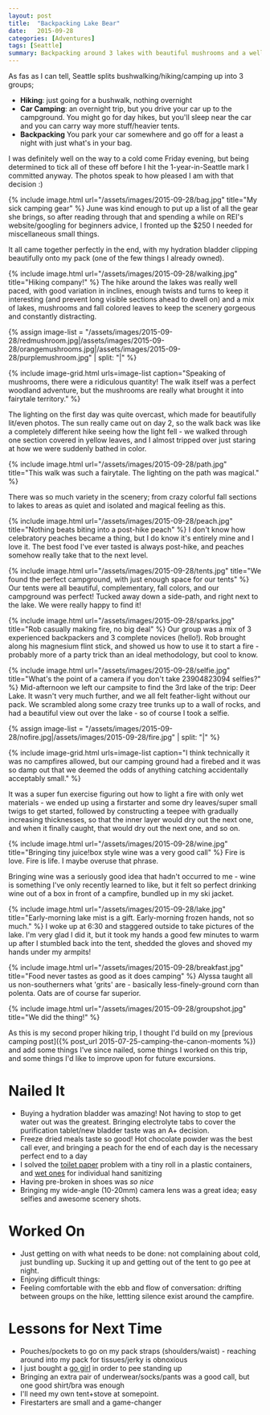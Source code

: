 ```yaml
---
layout: post
title:  "Backpacking Lake Bear"
date:   2015-09-28
categories: [Adventures]
tags: [Seattle]
summary: Backpacking around 3 lakes with beautiful mushrooms and a well-prepared pack was so perfectly Seattle.
---
```

As fas as I can tell, Seattle splits bushwalking/hiking/camping up into 3 groups;

- **Hiking**:  just going for a bushwalk, nothing overnight
- **Car Camping**: an overnight trip, but you drive your car up to the campground. You might go for day hikes, but you'll sleep near the car and you can carry way more stuff/heavier tents.
- **Backpacking** You park your car somewhere and go off for a least a night with just what's in your bag.

I was definitely well on the way to a cold come Friday evening, but being determined to tick all of these off before I hit the 1-year-in-Seattle mark I committed anyway. The photos speak to how pleased I am with that decision :)

{% include image.html url="/assets/images/2015-09-28/bag.jpg" title="My sick camping gear" %}
June was kind enough to put up a list of all the gear she brings, so after reading through that and spending a while on REI's website/googling for beginners advice, I fronted up the $250 I needed for miscellaneous small things.

It all came together perfectly in the end, with my hydration bladder clipping beautifully onto my pack (one of the few things I already owned).

{% include image.html url="/assets/images/2015-09-28/walking.jpg" title="Hiking company!" %}
The hike around the lakes was really well paced, with good variation in inclines, enough twists and turns to keep it interesting (and prevent long visible sections ahead to dwell on) and a mix of lakes, mushrooms and fall colored leaves to keep the scenery gorgeous and constantly distracting.

{% assign image-list = "/assets/images/2015-09-28/redmushroom.jpg|/assets/images/2015-09-28/orangemushrooms.jpg|/assets/images/2015-09-28/purplemushroom.jpg" | split: "|" %}

{% include image-grid.html urls=image-list caption="Speaking of mushrooms, there were a ridiculous quantity! The walk itself was a perfect woodland adventure, but the mushrooms are really what brought it into fairytale territory." %}

The lighting on the first day was quite overcast, which made for beautifully lit/even photos. The sun really came out on day 2, so the walk back was like a completely different hike seeing how the light fell - we walked through one section covered in yellow leaves, and I almost tripped over just staring at how we were suddenly bathed in color.

{% include image.html url="/assets/images/2015-09-28/path.jpg" title="This walk was such a fairytale. The lighting on the path was magical." %}

There was so much variety in the scenery; from crazy colorful fall sections to lakes to areas as quiet and isolated and magical feeling as this.

{% include image.html url="/assets/images/2015-09-28/peach.jpg" title="Nothing beats biting into a post-hike peach" %}
I don't know how celebratory peaches became a thing, but I do know it's entirely mine and I love it. The best food I've ever tasted is always post-hike, and peaches somehow really take that to the next level.

{% include image.html url="/assets/images/2015-09-28/tents.jpg" title="We found the perfect campground, with just enough space for our tents" %}
Our tents were all beautiful, complementary, fall colors, and our campground was perfect! Tucked away down a side-path, and right next to the lake. We were really happy to find it!

{% include image.html url="/assets/images/2015-09-28/sparks.jpg" title="Rob casually making fire, no big deal" %}
Our group was a mix of 3 experienced backpackers and 3 complete novices (hello!). Rob brought along his magnesium flint stick, and showed us how to use it to start a fire - probably more of a party trick than an ideal methodology, but cool to know.

{% include image.html url="/assets/images/2015-09-28/selfie.jpg" title="What's the point of a camera if you don't take 23904823094 selfies?" %}
Mid-afternoon we left our campsite to find the 3rd lake of the trip: Deer Lake. It wasn't very much further, and we all felt feather-light without our pack. We scrambled along some crazy tree trunks up to a wall of rocks, and had a beautiful view out over the lake - so of course I took a selfie.

{% assign image-list = "/assets/images/2015-09-28/nofire.jpg|/assets/images/2015-09-28/fire.jpg" | split: "|" %}

{% include image-grid.html urls=image-list caption="I think technically it was no campfires allowed, but our camping ground had a firebed and it was so damp out that we deemed the odds of anything catching accidentally acceptably small." %}

It was a super fun exercise figuring out how to light a fire with only wet materials - we ended up using a firstarter and some dry leaves/super small twigs to get started, followed by constructing a teepee with gradually increasing thicknesses, so that the inner layer would dry out the next one, and when it finally caught, that would dry out the next one, and so on.

{% include image.html url="/assets/images/2015-09-28/wine.jpg" title="Bringing tiny juice!box style wine was a very good call" %}
Fire is love. Fire is life. I maybe overuse that phrase.

Bringing wine was a seriously good idea that hadn't occurred to me - wine is something I've only recently learned to like, but it felt so perfect drinking wine out of a box in front of a campfire, bundled up in my ski jacket.

{% include image.html url="/assets/images/2015-09-28/lake.jpg" title="Early-morning lake mist is a gift. Early-morning frozen hands, not so much." %}
I woke up at 6:30 and staggered outside to take pictures of the lake. I'm very glad I did it, but it took my hands a good few minutes to warm up after I stumbled back into the tent, shedded the gloves and shoved my hands under my armpits!

{% include image.html url="/assets/images/2015-09-28/breakfast.jpg" title="Food never tastes as good as it does camping" %}
Alyssa taught all us non-southerners what 'grits' are - basically less-finely-ground corn than polenta. Oats are of course far superior.

{% include image.html url="/assets/images/2015-09-28/groupshot.jpg" title="We did the thing!" %}

As this is my second proper hiking trip, I thought I'd build on my [previous camping post]({% post_url 2015-07-25-camping-the-canon-moments %}) and add some things I've since nailed, some things I worked on this trip, and some things I'd like to improve upon for future excursions.

# Nailed It #
- Buying a hydration bladder was amazing! Not having to stop to get water out was the greatest. Bringing electrolyte tabs to cover the purification tablet/new bladder taste was an A+ decision.
- Freeze dried meals taste so good! Hot chocolate powder was the best call ever, and bringing a peach for the end of each day is the necessary perfect end to a day
- I solved the [toilet paper][tp] problem with a tiny roll in a plastic containers, and [wet ones][wetones] for individual hand sanitizing
- Having pre-broken in shoes was *so nice*
- Bringing my wide-angle (10-20mm) camera lens was a great idea; easy selfies and awesome scenery shots.

# Worked On
- Just getting on with what needs to be done: not complaining about cold, just bundling up. Sucking it up and getting out of the tent to go pee at night.
- Enjoying difficult things:
- Feeling comfortable with the ebb and flow of conversation: drifting between groups on the hike, lettting silence exist around the campfire.

# Lessons for Next Time #
- Pouches/pockets to go on my pack straps (shoulders/waist) - reaching around into my pack for tissues/jerky is obnoxious
- I just bought a [go girl][gogirl] in order to pee standing up
- Bringing an extra pair of underwear/socks/pants was a good call, but one good shirt/bra was enough
- I'll need my own tent+stove at somepoint.
- Firestarters are small and a game-changer

[gogirl]: http://go-girl.com
[tp]: http://www.rei.com/product/850919/cotton-buds-tissue-to-go-toilet-paper
[wetones]: http://www.amazon.com/Wet-Ones-Antibacterial-Singles-24-Count/dp/B0043D68YW/ref=sr_1_3